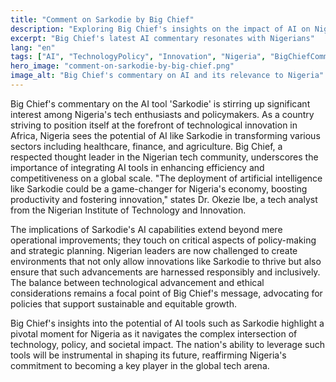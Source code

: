 ```yaml
---
title: "Comment on Sarkodie by Big Chief"
description: "Exploring Big Chief's insights on the impact of AI on Nigerian industries"
excerpt: "Big Chief's latest AI commentary resonates with Nigerians"
lang: "en"
tags: ["AI", "TechnologyPolicy", "Innovation", "Nigeria", "BigChiefCommentary"]
hero_image: "comment-on-sarkodie-by-big-chief.png"
image_alt: "Big Chief's commentary on AI and its relevance to Nigeria"
---
```


Big Chief's commentary on the AI tool 'Sarkodie' is stirring up significant interest among Nigeria's tech enthusiasts and policymakers. As a country striving to position itself at the forefront of technological innovation in Africa, Nigeria sees the potential of AI like Sarkodie in transforming various sectors including healthcare, finance, and agriculture. Big Chief, a respected thought leader in the Nigerian tech community, underscores the importance of integrating AI tools in enhancing efficiency and competitiveness on a global scale. "The deployment of artificial intelligence like Sarkodie could be a game-changer for Nigeria's economy, boosting productivity and fostering innovation," states Dr. Okezie Ibe, a tech analyst from the Nigerian Institute of Technology and Innovation.

The implications of Sarkodie's AI capabilities extend beyond mere operational improvements; they touch on critical aspects of policy-making and strategic planning. Nigerian leaders are now challenged to create environments that not only allow innovations like Sarkodie to thrive but also ensure that such advancements are harnessed responsibly and inclusively. The balance between technological advancement and ethical considerations remains a focal point of Big Chief's message, advocating for policies that support sustainable and equitable growth.

Big Chief's insights into the potential of AI tools such as Sarkodie highlight a pivotal moment for Nigeria as it navigates the complex intersection of technology, policy, and societal impact. The nation's ability to leverage such tools will be instrumental in shaping its future, reaffirming Nigeria's commitment to becoming a key player in the global tech arena.